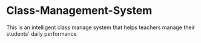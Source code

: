 # Class-Management-System
This is an intelligent class manage system that helps teachers manage their students' daily performance
